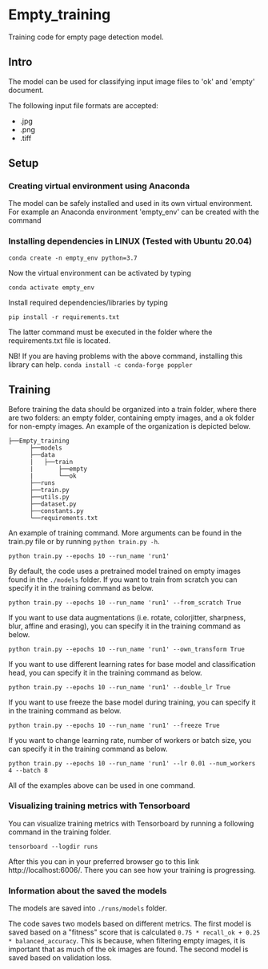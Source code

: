 # Empty_training
Training code for empty page detection model.

## Intro

The model can be used for classifying input image files to 'ok' and 'empty' document.

The following input file formats are accepted: 

- .jpg
- .png 
- .tiff 

## Setup

### Creating virtual environment using Anaconda

The model can be safely installed and used in its own virtual environment. 
For example an Anaconda environment 'empty_env' can be created with the command

### Installing dependencies in LINUX (Tested with Ubuntu 20.04)

```conda create -n empty_env python=3.7```

Now the virtual environment can be activated by typing

```conda activate empty_env```

Install required dependencies/libraries by typing 

```
pip install -r requirements.txt
```

The latter command must be executed in the folder where the requirements.txt file is located.

NB! If you are having problems with the above command, installing this library can help. `conda install -c conda-forge poppler`

## Training

Before training the data should be organized into a train folder, where there are two folders: an empty folder, containing empty images, and a ok folder for non-empty images. An example of the organization is depicted below.

```
├──Empty_training
      ├──models
      ├──data
      |   ├──train
      |       ├──empty
      |       └──ok
      ├──runs
      ├──train.py
      ├──utils.py
      ├──dataset.py
      ├──constants.py
      └──requirements.txt
```

An example of training command. More arguments can be found in the train.py file or by running `python train.py -h`. 

```python train.py --epochs 10 --run_name 'run1'```

By default, the code uses a pretrained model trained on empty images found in the `./models` folder. If you want to train from scratch you can specify it in the training command as below. 

```python train.py --epochs 10 --run_name 'run1' --from_scratch True```

If you want to use data augmentations (i.e. rotate, colorjitter, sharpness, blur, affine and erasing), you can specify it in the training command as below.

```python train.py --epochs 10 --run_name 'run1' --own_transform True```

If you want to use different learning rates for base model and classification head, you can specify it in the training command as below.

```python train.py --epochs 10 --run_name 'run1' --double_lr True```

If you want to use freeze the base model during training, you can specify it in the training command as below.

```python train.py --epochs 10 --run_name 'run1' --freeze True```

If you want to change learning rate, number of workers or batch size, you can specify it in the training command as below.

```python train.py --epochs 10 --run_name 'run1' --lr 0.01 --num_workers 4 --batch 8```

All of the examples above can be used in one command.

### Visualizing training metrics with Tensorboard

You can visualize training metrics with Tensorboard by running a following command in the training folder.

```tensorboard --logdir runs```

After this you can in your preferred browser go to this link http://localhost:6006/. There you can see how your training is progressing. 

### Information about the saved the models

The models are saved into `./runs/models` folder.

The code saves two models based on different metrics. The first model is saved based on a "fitness" score that is calculated `0.75 * recall_ok + 0.25 * balanced_accuracy`. This is because, when filtering empty images, it is important that as much of the ok images are found. The second model is saved based on validation loss.